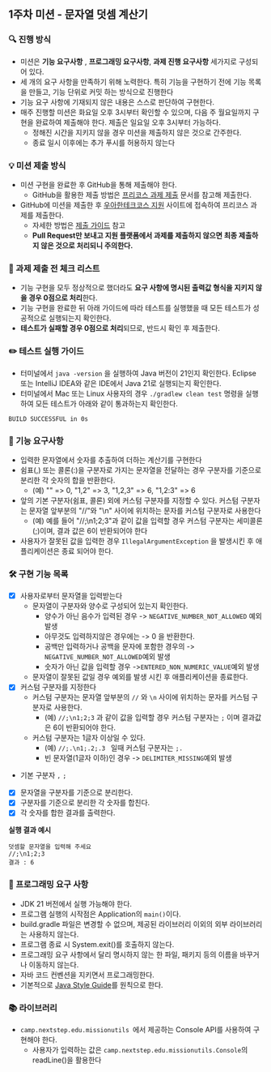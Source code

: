 ## 1주차 미션 - 문자열  덧셈 계산기
### 🔍 진행 방식
- 미션은 **기능 요구사항** , **프로그래밍 요구사항**, **과제 진행 요구사항** 세가지로 구성되어 있다.
- 세 개의 요구 사항을 만족하기 위해 노력한다. 특히 기능을 구현하기 전에 기능 목록을 만들고, 기능 단위로 커밋 하는 방식으로 진행한다
- 기능 요구 사항에 기재되지 않은 내용은 스스로 판단하여 구현한다.
- 매주 진행할 미션은 화요일 오후 3시부터 확인할 수 있으며, 다음 주 월요일까지 구현을 완료하여 제출해야 한다. 제출은 일요일 오후 3시부터 가능하다.
    - 정해진 시간을 지키지 않을 경우 미션을 제출하지 않은 것으로 간주한다.
    - 종료 일시 이후에는 추가 푸시를 허용하지 않는다
    
### 💡 미션 제출 방식
- 미션 구현을 완료한 후 GitHub을 통해 제출해야 한다.
  - GitHub을 활용한 제출 방법은 [프리코스 과제 제출](https://github.com/woowacourse/woowacourse-docs/tree/master/precourse) 문서를 참고해
    제출한다.
- GitHub에 미션을 제출한 후 [우아한테크코스 지원](https://apply.techcourse.co.kr) 사이트에 접속하여 프리코스 과제를 제출한다.
  - 자세한 방법은 [제출 가이드](https://github.com/woowacourse/woowacourse-docs/tree/master/precourse#제출-가이드) 참고
  - **Pull Request만 보내고 지원 플랫폼에서 과제를 제출하지 않으면 최종 제출하지 않은 것으로 처리되니 주의한다.**

### 🚨 과제 제출 전 체크 리스트 

- 기능 구현을 모두 정상적으로 했더라도 **요구 사항에 명시된 출력값 형식을 지키지 않을 경우 0점으로 처리**한다.
- 기능 구현을 완료한 뒤 아래 가이드에 따라 테스트를 실행했을 때 모든 테스트가 성공적으로 실행되는지 확인한다.
- **테스트가 실패할 경우 0점으로 처리**되므로, 반드시 확인 후 제출한다.

### ✏️ 테스트 실행 가이드 
- 터미널에서 `java -version` 을 실행하여 Java 버전이 21인지 확인한다. Eclipse 또는 IntelliJ IDEA와 같은 IDE에서 Java 21로 실행되는지 확인한다.
- 터미널에서 Mac 또는 Linux 사용자의 경우 ` ./gradlew clean test ` 명령을 실행하여 모든 테스트가 아래와 같이 통과하는지 확인한다.
```
BUILD SUCCESSFUL in 0s
```

### 🚀 기능 요구사항
- 입력한 문자열에서 숫자를 추출하여 더하는 계산기를 구현한다
- 쉼표(,) 또는 콜론(:)을 구분자로 가지는 문자열을 전달하는 경우 구분자를 기준으로 분리한 각 숫자의 합을 반환한다.
    - (예)  "" => 0, "1,2" => 3, "1,2,3" => 6, "1,2:3" => 6
- 앞의 기본 구분자(쉼표, 콜론) 외에 커스텀 구분자를 지정할 수 있다. 커스텀 구분자는 문자열 앞부분의 "//"와 "\n" 사이에 위치하는 문자를 커스텀 구분자로 사용한다
    - (예) 예를 들어 "//;\n1;2;3"과 같이 값을 입력할 경우 커스텀 구분자는 세미콜론(;)이며, 결과 값은 6이 반환되어야 한다
- 사용자가 잘못된 값을 입력한 경우 `IllegalArgumentException` 을 발생시킨 후 애플리케이션은 종료 되어야 한다.

### 🛠️ 구현 기능 목록
- [x] 사용자로부터 문자열을 입력받는다
    - 문자열이 구분자와 양수로 구성되어 있는지 확인한다.
      - 양수가 아닌 음수가 입력된 경우 -> `NEGATIVE_NUMBER_NOT_ALLOWED` 예외 발생
      - 아무것도 입력하지않은 경우에는 -> 0 을 반환한다.
      - 공백만 입력하거나 공백을 문자에 포함한 경우의 -> `NEGATIVE_NUMBER_NOT_ALLOWED`예외 발생
      - 숫자가 아닌 값을 입력할 경우 ->`ENTERED_NON_NUMERIC_VALUE`예외 발생
    - 문자열이 잘못된 값일 경우 예외를 발생 시킨 후 애플리케이션을 종료한다.
- [x] 커스텀 구분자를 지정한다
    - 커스텀 구분자는 문자열 앞부분의 `//` 와 `\n` 사이에 위치하는 문자를 커스텀 구분자로 사용한다.
        - (예) `//;\n1;2;3` 과 같이 값을 입력할 경우 커스텀 구분자는 `;` 이며 결과값은 6이 반환되어야 한다.
    - 커스텀 구분자는 1글자 이상일 수 있다. 
        - (예)  `//;.\n1;.2;.3 ` 일때 커스텀 구분자는  `;. `
        - 빈 문자열(1글자 이하)인 경우 -> `DELIMITER_MISSING`예외 발생
- 기본 구분자  `,`  `;` 
- [x] 문자열을 구분자를 기준으로 분리한다.
- [x] 구분자를 기준으로 분리한 각 숫자를 합친다.
- [x] 각 숫자를 합한 결과를 출력한다.

**실행 결과 예시** 
```
덧셈할 문자열을 입력해 주세요
//;\n1;2;3
결과 : 6
```

### 🎯 프로그래밍 요구 사항
- JDK 21 버전에서 실행 가능해야 한다.
- 프로그램 실행의 시작점은 Application의 `main()`이다.
- build.gradle 파일은 변경할 수 없으며, 제공된 라이브러리 이외의 외부 라이브러리는 사용하지 않는다.
- 프로그램 종료 시 System.exit()를 호출하지 않는다.
- 프로그래밍 요구 사항에서 달리 명시하지 않는 한 파일, 패키지 등의 이름을 바꾸거나 이동하지 않는다.
- 자바 코드 컨벤션을 지키면서 프로그래밍한다.
- 기본적으로 [Java Style Guide](https://github.com/woowacourse/woowacourse-docs/tree/main/styleguide/java)를 원칙으로 한다.

### 📚 라이브러리
-  `camp.nextstep.edu.missionutils `에서 제공하는 Console API를 사용하여 구현해야 한다.
    - 사용자가 입력하는 값은 `camp.nextstep.edu.missionutils.Console`의 readLine()을 활용한다
